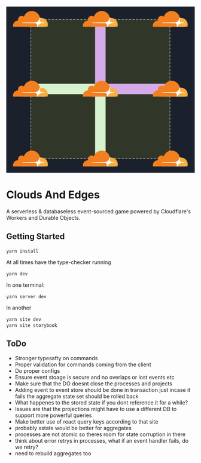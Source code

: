 <a href="docs/images/logo.png"><img src="docs/images/logo.png"></a>

# Clouds And Edges

A serverless & databaseless event-sourced game powered by Cloudflare's Workers and Durable Objects.

## Getting Started

```
yarn install
```

At all times have the type-checker running

```
yarn dev
```

In one terminal:

```
yarn server dev
```

In another

```
yarn site dev
yarn site storybook
```

## ToDo

- Stronger typesafty on commands
- Proper validation for commands coming from the client
- Do proper configs
- Ensure event stoage is secure and no overlaps or lost events etc
- Make sure that the DO doesnt close the processes and projects
- Adding event to event store should be done in transaction just incase it fails the aggregate state set should be rolled back
- What happenes to the stored state if you dont reference it for a while?
- Issues are that the projections might have to use a different DB to support more powerful queries
- Make better use of react query keys according to that site
- probably xstate would be better for aggregates
- processes are not atomic so theres room for state corruption in there
- think about error retrys in processes, what if an event handler fails, do we retry?
- need to rebuild aggregates too
